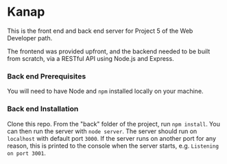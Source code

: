 # Kanap #

This is the front end and back end server for Project 5 of the Web Developer path.

The frontend was provided upfront, and the backend needed to be built from scratch, via a RESTful API using Node.js and Express.

### Back end Prerequisites ###

You will need to have Node and `npm` installed locally on your machine.

### Back end Installation ###

Clone this repo. From the "back" folder of the project, run `npm install`. You 
can then run the server with `node server`. 
The server should run on `localhost` with default port `3000`. If the
server runs on another port for any reason, this is printed to the
console when the server starts, e.g. `Listening on port 3001`.
